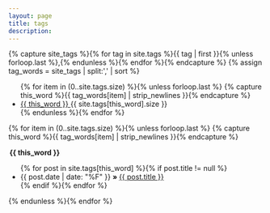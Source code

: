 ```yaml
---
layout: page
title: tags
description: 
---
```


<div class="tags">

{% capture site_tags %}{% for tag in site.tags %}{{ tag | first }}{% unless forloop.last %},{% endunless %}{% endfor %}{% endcapture %}
{% assign tag_words = site_tags | split:',' | sort %}

<!-- 导航 -->

<ul class="nav">
  {% for item in (0..site.tags.size) %}{% unless forloop.last %}
    {% capture this_word %}{{ tag_words[item] | strip_newlines }}{% endcapture %}
    <li>
        <a href="#ref-{{ this_word | replace:' ','-' }}" data-toggle="tab">
          {{ this_word }}
        </a>
        <span>{{ site.tags[this_word].size }}</span>
    </li>
  {% endunless %}{% endfor %}
</ul>

<!-- 列表 -->

{% for item in (0..site.tags.size) %}{% unless forloop.last %}
    {% capture this_word %}{{ tag_words[item] | strip_newlines }}{% endcapture %}
  <div class="post-content">
      <legend id="ref-{{ this_word | replace:' ','-' }}">
          <b>{{ this_word }}</b>
      </legend>
      <ul class="post-list">
          {% for post in site.tags[this_word] %}{% if post.title != null %}
          <li>
              <span>{{ post.date | date: "%F" }}</span>
            <b class='raqu'> &raquo; </b> 
            <a href="{{ post.url | relative_url }}"
                >
                {{ post.title }}
            </a>
          </li>
          {% endif %}{% endfor %}
      </ul>
  </div>
{% endunless %}{% endfor %}

</div>